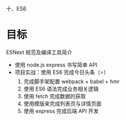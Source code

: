 十、ES6

# 目标

ESNext 规范及编译工具简介

- 使用 node.js express 书写简单 API
- 项目实战：使用 ES6 完成今日头条（⭐）
  1. 完成脚手架配置 webpack + babel + hmr
  2. 使用 ES6 语法完成业务相关逻辑
  3. 使用 fetch 完成数据的获取
  4. 使用模版来完成列表页与详情页面
  5. 使用 express 完成后端 API 开发
